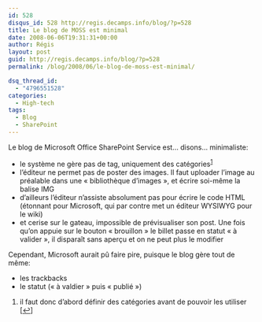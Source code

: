 ```yaml
---
id: 528
disqus_id: 528 http://regis.decamps.info/blog/?p=528
title: Le blog de MOSS est minimal
date: 2008-06-06T19:31:31+00:00
author: Régis
layout: post
guid: http://regis.decamps.info/blog/?p=528
permalink: /blog/2008/06/le-blog-de-moss-est-minimal/

dsq_thread_id:
  - "4796551528"
categories:
  - High-tech
tags:
  - Blog
  - SharePoint
---
```

Le blog de Microsoft Office SharePoint Service est… disons… minimaliste:

  * le système ne gère pas de tag, uniquement des catégories<sup><a href="#footnote_0_528" id="identifier_0_528" class="footnote-link footnote-identifier-link" title="il faut donc d’abord d&eacute;finir des cat&eacute;gories avant de pouvoir les utiliser">1</a></sup>
  * l’éditeur ne permet pas de poster des images. Il faut uploader l’image au préalable dans une « bibliothèque d’images », et écrire soi-même la balise IMG
  * d’ailleurs l’éditeur n’assiste absolument pas pour écrire le code HTML (étonnant pour Microsoft, qui par contre met un éditeur WYSIWYG pour le wiki)
  * et cerise sur le gateau, impossible de prévisualiser son post. Une fois qu’on appuie sur le bouton « brouillon » le billet passe en statut « à valider », il disparaît sans aperçu et on ne peut plus le modifier

Cependant, Microsoft aurait pû faire pire, puisque le blog gère tout de même:

  * les trackbacks
  * le statut (« à valdier » puis « publié »)

<ol class="footnotes">
  <li id="footnote_0_528" class="footnote">
    il faut donc d’abord définir des catégories avant de pouvoir les utiliser [<a href="#identifier_0_528" class="footnote-link footnote-back-link">&#8617;</a>]
  </li>
</ol>

